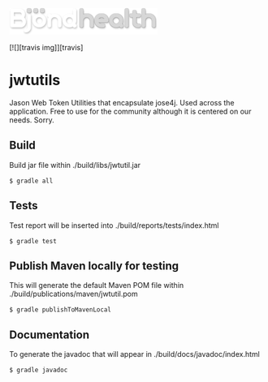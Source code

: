 ![alt text](https://github.com/Bjond/jwtutils/blob/master/images/bjondhealthlogo-whitegrey.png "Bjönd Inc.")

[![][travis img]][travis]

# jwtutils

Jason Web Token Utilities that encapsulate jose4j. Used across the application. Free to use for the community 
although it is centered on our needs. Sorry.


## Build

Build jar file within ./build/libs/jwtutil.jar

```shell
$ gradle all
```

## Tests

Test report will be inserted into ./build/reports/tests/index.html

```shell
$ gradle test
```


## Publish Maven locally for testing

This will generate the default Maven POM file within ./build/publications/maven/jwtutil.pom

```shell
$ gradle publishToMavenLocal
```



## Documentation

To generate the javadoc that will appear in ./build/docs/javadoc/index.html

```shell
$ gradle javadoc
```


